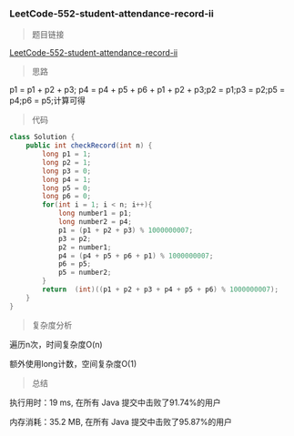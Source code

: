 ### LeetCode-552-student-attendance-record-ii

> 题目链接

[LeetCode-552-student-attendance-record-ii](https://leetcode-cn.com/problems/student-attendance-record-ii/)

> 思路

p1 = p1 + p2 + p3; p4 = p4 + p5 + p6 + p1 + p2 + p3;p2 = p1;p3 = p2;p5 = p4;p6 = p5;计算可得

> 代码

```java
class Solution {
    public int checkRecord(int n) {
        long p1 = 1;
        long p2 = 1;
        long p3 = 0;
        long p4 = 1;
        long p5 = 0;
        long p6 = 0;
        for(int i = 1; i < n; i++){
            long number1 = p1;
            long number2 = p4;
            p1 = (p1 + p2 + p3) % 1000000007;
            p3 = p2;
            p2 = number1;
            p4 = (p4 + p5 + p6 + p1) % 1000000007;
            p6 = p5;
            p5 = number2;
        }
        return  (int)((p1 + p2 + p3 + p4 + p5 + p6) % 1000000007);
    }
}
```

> 复杂度分析

遍历n次，时间复杂度O(n)

额外使用long计数，空间复杂度O(1)

> 总结

执行用时：19 ms, 在所有 Java 提交中击败了91.74%的用户

内存消耗：35.2 MB, 在所有 Java 提交中击败了95.87%的用户
